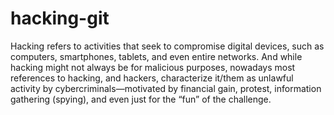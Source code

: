 # hacking-git
Hacking refers to activities that seek to compromise digital devices, such as computers, smartphones, tablets, and even entire networks. And while hacking might not always be for malicious purposes, nowadays most references to hacking, and hackers, characterize it/them as unlawful activity by cybercriminals—motivated by financial gain, protest, information gathering (spying), and even just for the “fun” of the challenge.
